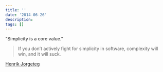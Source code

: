 ```yaml
---
title: ''
date: '2014-06-26'
description:
tags: []
---
```


"Simplicity is a core value."

> If you don’t actively fight for simplicity in software, complexity will win, and it will suck.

[Henrik Jorgeteg](http://blog.andyet.com/2014/06/25/introducing-ampersand-js/)

